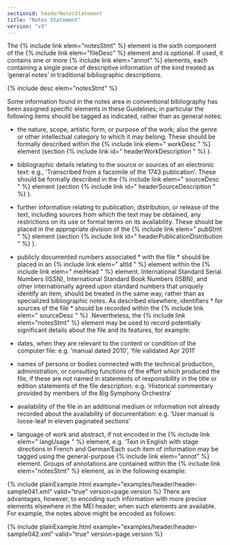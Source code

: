 ```yaml
---
sectionid: headerNotesStatement
title: "Notes Statement"
version: "v3"
---
```


The {% include link elem="notesStmt" %} element is the sixth component of the {% include link elem="fileDesc" %} element and is optional. If used, it contains one or more {% include link elem="annot" %} elements, each containing a single piece of descriptive information of the
kind treated as ‘general notes’ in traditional bibliographic descriptions.



{% include desc elem="notesStmt" %}




Some information found in the notes area in conventional bibliography has been assigned
specific elements in these Guidelines; in particular the following items should be
tagged as
indicated, rather than as general notes:

- the nature, scope, artistic form, or purpose of the work; also the genre or other
intellectual category to which it may belong. These should be formally described within
the {% include link elem=" workDesc " %} element (section {% include link id=" headerWorkDescription
" %} ).
- bibliographic details relating to the source or sources of an electronic text: e.g.,
‘Transcribed from a facsimile of the 1743 publication’. These should be formally described
in the {% include link elem=" sourceDesc " %} element (section {% include link id="
headerSourceDescription " %} ).
- further information relating to publication, distribution, or release of the text,
including sources from which the text may be obtained, any restrictions on its use
or formal terms on its availability. These should be placed in the appropriate division
of the {% include link elem=" pubStmt " %} element (section {% include link id=" headerPublicationDistribution
" %} ).
- publicly documented numbers associated * with the file * should be placed in an {%
include link elem=" altId " %} element within the {% include link elem=" meiHead "
%} element. International Standard Serial Numbers (ISSN), International Standard Book
Numbers (ISBN), and other internationally agreed upon standard numbers that uniquely
identify an item, should be treated in the same way, rather than as specialized bibliographic
notes. As described elsewhere, identifiers * for sources of the file * should be recorded
within the {% include link elem=" sourceDesc " %} .Nevertheless, the {% include link elem="notesStmt" %} element may be used to record potentially
significant details about the file and its features, for example:

- dates, when they are relevant to the content or condition of the computer file: e.g.
‘manual dated 2010’, ‘file validated Apr 2011’
- names of persons or bodies connected with the technical production, administration,
or consulting functions of the effort which produced the file, if these are not named
in statements of responsibility in the title or edition statements of the file description:
e.g. ‘Historical commentary provided by members of the Big Symphony Orchestra’
- availability of the file in an additional medium or information not already recorded
about the availability of documentation: e.g. ‘User manual is loose-leaf in eleven
paginated sections’
- language of work and abstract, if not encoded in the {% include link elem=" langUsage
" %} element, e.g. ‘Text in English with stage directions in French and German’Each such item of information may be tagged using the general-purpose {% include link elem="annot" %} element. Groups of annotations are contained within the {% include link elem="notesStmt" %} element, as in the following example:

{% include plainExample.html example="examples/header/header-sample041.xml" valid="true" version=page.version %}
There are advantages, however, to encoding such information with more precise elements
elsewhere in the MEI header, when such elements are available. For example, the notes
above
might be encoded as follows:

{% include plainExample.html example="examples/header/header-sample042.xml" valid="true" version=page.version %}
